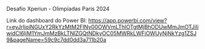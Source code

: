 Desafio Xperiun - Olimpíadas Paris 2024

Link do dashboard do Power BI: https://app.powerbi.com/view?r=eyJrIjoiNGUxY2RkYzMtM2FlNy00OWVmLThlOTgtMjBhODUwMmJmOTJiIiwidCI6IjM1YmJmMzBkLTNlZGQtNDkyOC05MWRkLWFiOWUyNjNkYzg1ZSJ9&pageName=59c9c7dd0dd3a711b20a


 
